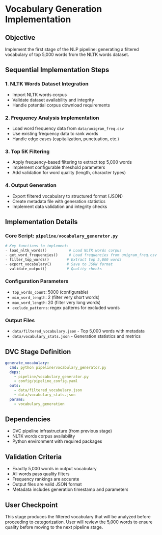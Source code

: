 # Vocabulary Generation Implementation

## Objective
Implement the first stage of the NLP pipeline: generating a filtered vocabulary of top 5,000 words from the NLTK words dataset.

## Sequential Implementation Steps

### 1. NLTK Words Dataset Integration
- Import NLTK words corpus
- Validate dataset availability and integrity
- Handle potential corpus download requirements

### 2. Frequency Analysis Implementation
- Load word frequency data from `data/unigram_freq.csv`
- Use existing frequency data to rank words
- Handle edge cases (capitalization, punctuation, etc.)

### 3. Top 5K Filtering
- Apply frequency-based filtering to extract top 5,000 words
- Implement configurable threshold parameters
- Add validation for word quality (length, character types)

### 4. Output Generation
- Export filtered vocabulary to structured format (JSON)
- Create metadata file with generation statistics
- Implement data validation and integrity checks

## Implementation Details

### Core Script: `pipeline/vocabulary_generator.py`
```python
# Key functions to implement:
- load_nltk_words()          # Load NLTK words corpus
- get_word_frequencies()     # Load frequencies from unigram_freq.csv
- filter_top_words()        # Extract top 5,000 words
- export_vocabulary()       # Save to JSON format
- validate_output()         # Quality checks
```

### Configuration Parameters
- `top_words_count`: 5000 (configurable)
- `min_word_length`: 2 (filter very short words)
- `max_word_length`: 20 (filter very long words)
- `exclude_patterns`: regex patterns for excluded words

### Output Files
- `data/filtered_vocabulary.json` - Top 5,000 words with metadata
- `data/vocabulary_stats.json` - Generation statistics and metrics

## DVC Stage Definition
```yaml
generate_vocabulary:
  cmd: python pipeline/vocabulary_generator.py
  deps:
    - pipeline/vocabulary_generator.py
    - config/pipeline_config.yaml
  outs:
    - data/filtered_vocabulary.json
    - data/vocabulary_stats.json
  params:
    - vocabulary_generation
```

## Dependencies
- DVC pipeline infrastructure (from previous stage)
- NLTK words corpus availability
- Python environment with required packages

## Validation Criteria
- Exactly 5,000 words in output vocabulary
- All words pass quality filters
- Frequency rankings are accurate
- Output files are valid JSON format
- Metadata includes generation timestamp and parameters

## User Checkpoint
This stage produces the filtered vocabulary that will be analyzed before proceeding to categorization. User will review the 5,000 words to ensure quality before moving to the next pipeline stage.